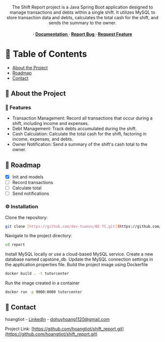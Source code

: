 <div align='center'>

<p>The Shift Report project is a Java Spring Boot application designed to manage transactions and debts within a single shift. It utilizes MySQL to store transaction data and debts, calculates the total cash for the shift, and sends the summary to the owner.</p>

<h4> <span> · </span> <a href="https://github.com/hoangtiot/Shift Report/blob/master/README.md"> Documentation </a> <span> · </span> <a href="https://github.com/hoangtiot/Shift Report/issues"> Report Bug </a> <span> · </span> <a href="https://github.com/hoangtiot/Shift Report/issues"> Request Feature </a> </h4>


</div>

# :notebook_with_decorative_cover: Table of Contents

- [About the Project](#star2-about-the-project)
- [Roadmap](#compass-roadmap)
- [Contact](#handshake-contact)


## :star2: About the Project

### :dart: Features
- Transaction Management: Record all transactions that occur during a shift, including income and expenses.
- Debt Management: Track debts accumulated during the shift.
- Cash Calculation: Calculate the total cash for the shift, factoring in income, expenses, and debts.
- Owner Notification: Send a summary of the shift's cash total to the owner.


## :compass: Roadmap

* [x] Init and models
* [ ] Record transactions
* [ ] Calculate total
* [ ] Send notifications

### :gear: Installation

Clone the repository:
```bash
git clone [https://github.com/dev-tuanvv/BE-TC.git](https://github.com/hoangtiot/shift_report.git)
```
Navigate to the project directory:
```bash
cd report
```
Install MySQL locally or use a cloud-based MySQL service. Create a new database named capstone_db. Update the MySQL connection settings in the application.properties file.
Build the project image using Dockerfile
```bash
docker build . -t tutorcenter
```
Run the image created in a container
```bash
docker run -p 9000:8080 tutorcenter
```

## :handshake: Contact

hoangtiot - [LinkedIn](https://www.linkedin.com/in/hoangdh1262/) - dohuyhoang1120@gmail.com

Project Link: [https://github.com/hoangtiot/shift_report.git](https://github.com/hoangtiot/shift_report.git)
